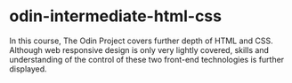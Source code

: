 # odin-intermediate-html-css
In this course, The Odin Project covers further depth of HTML and CSS. Although web responsive design is only very lightly covered, skills and understanding of the control of these two front-end technologies is further displayed.
